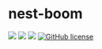 # nest-boom

![](https://img.shields.io/badge/language-Rust-red) ![](https://img.shields.io/badge/language-Node-yellow) ![](https://img.shields.io/badge/version-0.0.0-brightgreen) [![GitHub license](https://img.shields.io/badge/license-MIT-blue.svg)]() 
